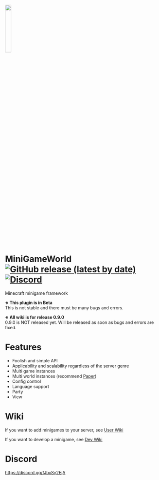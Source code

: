
[<img src="https://user-images.githubusercontent.com/61288262/183587918-374329ff-18d2-4c0b-84bd-11f7847c673d.png" width="20%"></img>](https://github.com/MiniGameWorlds)


# MiniGameWorld [![GitHub release (latest by date)](https://img.shields.io/github/v/release/MiniGameWorlds/MiniGameWorld?style=for-the-badge)](https://github.com/MiniGameWorlds/MiniGameWorld/releases) [![Discord](https://dcbadge.vercel.app/api/server/fJbxSy2EjA)](https://discord.gg/fJbxSy2EjA)
Minecraft minigame framework  

**※ This plugin is in Beta**  
This is not stable and there must be many bugs and errors.

**※ All wiki is for release 0.9.0**  
0.9.0 is NOT released yet. Will be released as soon as bugs and errors are fixed.




# Features
- Foolish and simple API
- Applicability and scalability regardless of the server genre
- Multi game instances
- Multi world instances (recommend [Paper](https://papermc.io/))
- Config control
- Language support
- Party
- View



# Wiki
If you want to add minigames to your server, see [User Wiki](resources/userWiki/Home.md)

If you want to develop a minigame, see [Dev Wiki](resources/devWiki/Home.md)



# Discord
https://discord.gg/fJbxSy2EjA